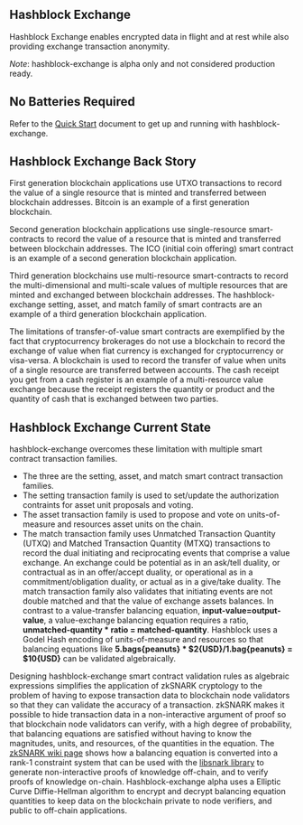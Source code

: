 

## Hashblock Exchange

Hashblock Exchange enables encrypted data in flight and at rest while also providing exchange transaction anonymity.

_*Note*_: hashblock-exchange is alpha only and not considered production ready.

## No Batteries Required
Refer to the [Quick Start](http://github.com/hashblock/hashblock-exchange/wiki/No-Batteries-Required) document to get up and running with hashblock-exchange.

## Hashblock Exchange Back Story
First generation blockchain applications use UTXO transactions to record the value of a single resource that is minted and transferred between blockchain addresses. Bitcoin is an example of a first generation blockchain.

Second generation blockchain applications use single-resource smart-contracts to record the value of a resource that is minted and transferred between blockchain addresses. The ICO (initial coin offering) smart contract is an example of a second generation blockchain application.

Third generation blockchains use multi-resource smart-contracts to record the multi-dimensional and multi-scale values of multiple resources that are minted and exchanged between blockchain addresses. The hashblock-exchange setting, asset, and match family of smart contracts are an example of a third generation blockchain application.

The limitations of transfer-of-value smart contracts are exemplified by the fact that cryptocurrency brokerages do not use a blockchain to record the exchange of value when fiat currency is exchanged for cryptocurrency or visa-versa. A blockchain is used to record the transfer of value when units of a single resource are transferred between accounts. The cash receipt you get from a cash register is an example of a multi-resource value exchange because the receipt registers the quantity or product and the quantity of cash that is exchanged between two parties.

## Hashblock Exchange Current State

hashblock-exchange overcomes these limitation with multiple smart contract transaction families.

* The three are the setting, asset, and match smart contract transaction families.
* The setting transaction family is used to set/update the authorization contraints for asset unit proposals and voting.
* The asset transaction family is used to propose and vote on units-of-measure and resources asset units on the chain.
* The match transaction family uses Unmatched Transaction Quantity (UTXQ) and Matched Transaction Quantity (MTXQ) transactions to record the dual initiating and reciprocating events that comprise a value exchange. An exchange could be potential as in an ask/tell duality, or contractual as in an offer/accept duality, or operational as in a commitment/obligation duality, or actual as in a give/take duality.  The match transaction family also validates that initiating events are not double matched and that the value of exchange assets balances. In contrast to a value-transfer balancing equation, **input-value=output-value**, a value-exchange balancing equation requires a ratio, **unmatched-quantity * ratio = matched-quantity**. Hashblock uses a Godel Hash encoding of units-of-measure and resources so that balancing equations like **5.bags{peanuts} * $2{USD}/1.bag{peanuts} = $10{USD}** can be validated algebraically.

Designing hashblock-exchange smart contract validation rules as algebraic expressions simplifies the application of zkSNARK cryptology to the problem of having to expose transaction data to blockchain node validators so that they can validate the accuracy of a transaction. zkSNARK makes it possible to hide transaction data in a non-interactive argument of proof so that blockchain node validators can verify, with a high degree of probability, that balancing equations are satisfied without having to know the magnitudes, units, and resources, of the quantities in the equation. The [zkSNARK wiki page]( https://github.com/hashblock/hashblock-exchange/wiki/zkSNARK) shows how a balancing equation is converted into a rank-1 constraint system that can be used with the [libsnark library]( https://github.com/scipr-lab/libsnark) to generate non-interactive proofs of knowledge off-chain, and to verify proofs of knowledge on-chain. Hashblock-exchange alpha uses a Elliptic Curve Diffie-Hellman algorithm to encrypt and decrypt balancing equation quantities to keep data on the blockchain private to node verifiers, and public to off-chain applications.

